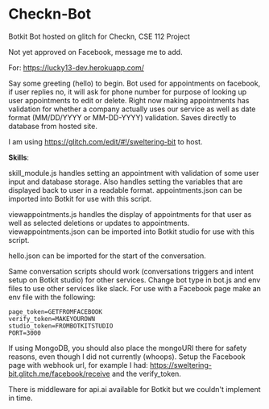 # Checkn-Bot
Botkit Bot hosted on glitch for Checkn, CSE 112 Project

Not yet approved on Facebook, message me to add. 

For: https://lucky13-dev.herokuapp.com/

Say some greeting (hello) to begin. 
Bot used for appointments on facebook, if user replies no, it will ask for phone number for purpose of looking up user appointments to edit or delete. 
Right now making appointments has validation for whether a company actually uses our service as well as date format (MM/DD/YYYY or MM-DD-YYYY) validation. Saves directly to database from hosted site.

I am using https://glitch.com/edit/#!/sweltering-bit to host. 

**Skills**:

skill_module.js handles setting an appointment with validation of some user input and database storage. Also handles setting the variables that are displayed back to user in a readable format. appointments.json can be imported into Botkit for use with this script.

viewappointments.js handles the display of appointments for that user as well as selected deletions or updates to appointments. viewappointments.json can be imported into Botkit studio for use with this script. 

hello.json can be imported for the start of the conversation. 

Same conversation scripts should work (conversations triggers and intent setup on Botkit studio) for other services. Change bot type in bot.js and env files to use other services like slack. For use with a Facebook page make an env file with the following: 
```
page_token=GETFROMFACEBOOK
verify_token=MAKEYOUROWN
studio_token=FROMBOTKITSTUDIO
PORT=3000
```
If using MongoDB, you should also place the mongoURI there for safety reasons, even though I did not currently (whoops). 
Setup the Facebook page with webhook url, for example I had: https://sweltering-bit.glitch.me/facebook/receive and the verify_token.

There is middleware for api.ai available for Botkit but we couldn't implement in time. 
